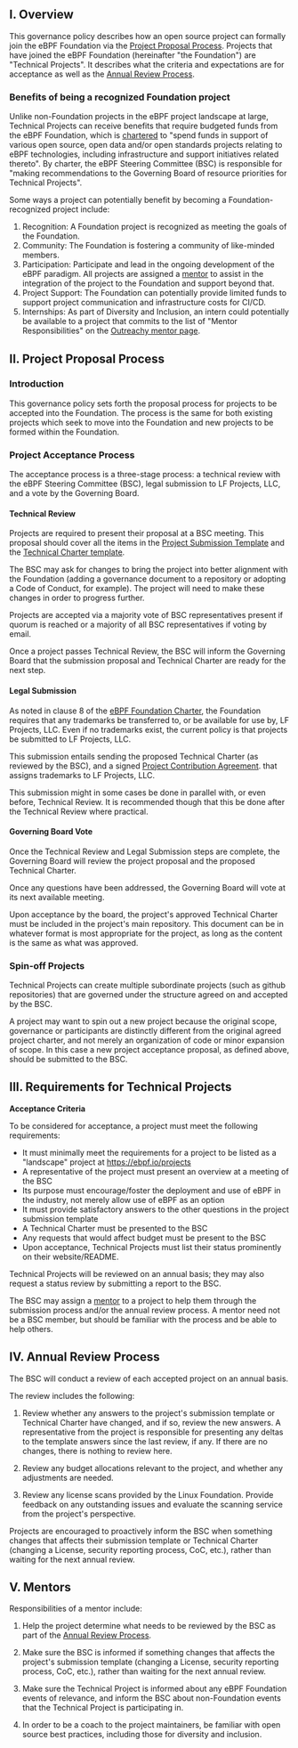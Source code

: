 ## I. Overview
This governance policy describes how an open source project can formally join the
eBPF Foundation via the
[Project Proposal Process](#ii-project-proposal-process). Projects that have joined the eBPF Foundation
(hereinafter "the Foundation") are
"Technical Projects". It describes what the criteria and expectations are for acceptance
as well as the [Annual Review Process](#iv-annual-review-process).

### Benefits of being a recognized Foundation project

Unlike non-Foundation projects in the eBPF project landscape at large, Technical Projects
can receive benefits that require budgeted funds from the eBPF Foundation, which is
[chartered](https://ebpf.io/charter/) to "spend funds in support of various open source,
open data and/or open standards projects relating to eBPF technologies, including infrastructure
and support initiatives related thereto".   By charter, the eBPF Steering Committee (BSC) is
responsible for "making recommendations to the Governing Board of resource priorities for Technical Projects".

Some ways a project can potentially benefit by becoming a Foundation-recognized project include:

1. Recognition: A Foundation project is recognized as meeting the goals of the Foundation.
2. Community: The Foundation is fostering a community of like-minded members.
3. Participation: Participate and lead in the ongoing development of the eBPF paradigm. All projects are assigned a [mentor](#v-mentors) to assist in the integration of the project to the Foundation and support beyond that.
4. Project Support: The Foundation can potentially provide limited funds to support project communication and infrastructure costs for CI/CD.
5. Internships: As part of Diversity and Inclusion, an intern could potentially be available to a project that commits to the list of "Mentor Responsibilities" on the [Outreachy mentor page](https://www.outreachy.org/mentor/).

## II. Project Proposal Process

### Introduction
This governance policy sets forth the proposal process for projects to be accepted into the Foundation. The process is the same for both existing projects which seek to move into the Foundation and new projects to be formed within the Foundation.

### Project Acceptance Process

The acceptance process is a three-stage process: a technical review with the
eBPF Steering Committee (BSC), legal submission to LF Projects, LLC,
and a vote by the Governing Board.

#### Technical Review

Projects are required to present their proposal at a BSC meeting.
This proposal should cover all the items in the [Project Submission Template](project-submission-template.md)
and the [Technical Charter template](Technical%20Charter%20%28custom+data%29%20--%20LF%20Projects,%20LLC%204-10-2019%20FINAL.docx).

The BSC may ask for changes to bring the project into better alignment with
the Foundation (adding a governance document to a
repository or adopting a Code of Conduct, for example). The project will
need to make these changes in order to progress further.

Projects are accepted via a majority vote
of BSC representatives present if quorum is reached or a majority of all
BSC representatives if voting by email.

Once a project passes Technical Review, the BSC will inform the Governing
Board that the submission proposal and Technical Charter are ready for the
next step.

#### Legal Submission

As noted in clause 8 of the [eBPF Foundation Charter](https://ebpf.io/charter/),
the Foundation requires that any trademarks be transferred to, or be available for
use by, LF Projects, LLC.  Even if no trademarks exist, the current
policy is that projects be submitted to LF Projects, LLC.

This submission entails sending the proposed Technical Charter (as reviewed
by the BSC), and a signed
[Project Contribution Agreement](LF%20Projects%20--%20Form%20of%20Trademark%20and%20Account%20Assignment.docx).
that assigns trademarks to LF Projects, LLC.

This submission might in some cases be done in parallel with, or even
before, Technical Review.  It is recommended though that this be
done after the Technical Review where practical.

#### Governing Board Vote

Once the Technical Review and Legal Submission steps are complete,
the Governing Board will review
the project proposal and the proposed Technical Charter.

Once any questions have been addressed, the Governing Board will
vote at its next available meeting.

Upon acceptance by the board, the project's approved Technical Charter
must be included in the project's main repository.  This document can
be in whatever format is most appropriate for the project, as long as
the content is the same as what was approved.

### Spin-off Projects ###

Technical Projects can create multiple subordinate projects (such as github repositories) that are governed under the structure agreed on and accepted by the BSC.

A project may want to spin out a new project because the original scope, governance or participants are distinctly different from the original agreed project charter, and not merely an organization of code or minor expansion of scope.
In this case a new project acceptance proposal, as defined above, should be submitted to the BSC.

## III. Requirements for Technical Projects

**Acceptance Criteria**

To be considered for acceptance, a project must meet the following requirements:

* It must minimally meet the requirements for a project to be listed as a "landscape" project at https://ebpf.io/projects
* A representative of the project must present an overview at a meeting of the BSC
* Its purpose must encourage/foster the deployment and use of eBPF in the industry, not merely allow use
  of eBPF as an option
* It must provide satisfactory answers to the other questions in the project submission template
* A Technical Charter must be presented to the BSC
* Any requests that would affect budget must be present to the BSC
* Upon acceptance, Technical Projects must list their status prominently on their website/README.

Technical Projects will be reviewed on an annual basis; they may also request a status review by submitting
a report to the BSC.

The BSC may assign a [mentor](#v-mentors) to a project to help them through the submission process and/or the annual review
process.  A mentor need not be a BSC member, but should be familiar with the process and be able to help others.

## IV. Annual Review Process

The BSC will conduct a review of each accepted project on an annual basis.

The review includes the following:

1. Review whether any answers to the project's submission template or Technical Charter have
   changed, and if so, review the new answers. A representative from the
   project is responsible for presenting any deltas to the template answers
   since the last review, if any. If there are no changes, there is nothing
   to review here.

2. Review any budget allocations relevant to the project, and whether any
   adjustments are needed.
   
3. Review any license scans provided by the Linux Foundation. Provide feedback
   on any outstanding issues and evaluate the scanning service from the
   project's perspective.

Projects are encouraged to proactively inform the BSC when something
changes that affects their submission template or Technical Charter (changing a License, security
reporting process, CoC, etc.), rather than waiting for the next annual review.

## V. Mentors

Responsibilities of a mentor include:

1. Help the project determine what needs to be reviewed by the BSC as part of
   the [Annual Review Process](#iv-annual-review-process).

2. Make sure the BSC is informed if something changes that affects the
   project's submission template (changing a License, security reporting process, CoC, etc.),
   rather than waiting for the next annual review.

3. Make sure the Technical Project is informed about any eBPF Foundation events
   of relevance, and inform the BSC about non-Foundation events that
   the Technical Project is participating in.

4. In order to be a coach to the project maintainers, be familiar with open source best practices,
   including those for diversity and inclusion.
